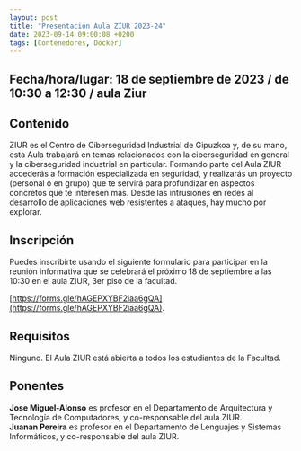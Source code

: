 ```yaml
---
layout: post
title: "Presentación Aula ZIUR 2023-24"
date: 2023-09-14 09:00:08 +0200
tags: [Contenedores, Docker]
---
```

## Fecha/hora/lugar: 18 de septiembre de 2023 / de 10:30 a 12:30 / aula Ziur

## Contenido
ZIUR es el Centro de Ciberseguridad Industrial de Gipuzkoa y, de su mano, esta Aula
trabajará en temas relacionados con la ciberseguridad en general y la ciberseguridad
industrial en particular. Formando parte del Aula ZIUR accederás a formación
especializada en seguridad, y realizarás un proyecto (personal o en grupo) que te
servirá para profundizar en aspectos concretos que te interesen más. Desde las
intrusiones en redes al desarrollo de aplicaciones web resistentes a ataques, hay
mucho por explorar.

## Inscripción

Puedes inscribirte usando el siguiente formulario para participar en la reunión informativa que se celebrará el próximo 18 de septiembre a las 10:30 en el 
aula ZIUR, 3er piso de la facultad.

[https://forms.gle/hAGEPXYBF2iaa6gQA](https://forms.gle/hAGEPXYBF2iaa6gQA).

## Requisitos

Ninguno. El Aula ZIUR está abierta a todos los estudiantes de la Facultad.

## Ponentes

**Jose Miguel-Alonso** es profesor en el Departamento de Arquitectura y Tecnología de Computadores, y co-responsable del aula ZIUR.  
**Juanan Pereira** es profesor en el Departamento de Lenguajes y Sistemas Informáticos, y co-responsable del aula ZIUR.


